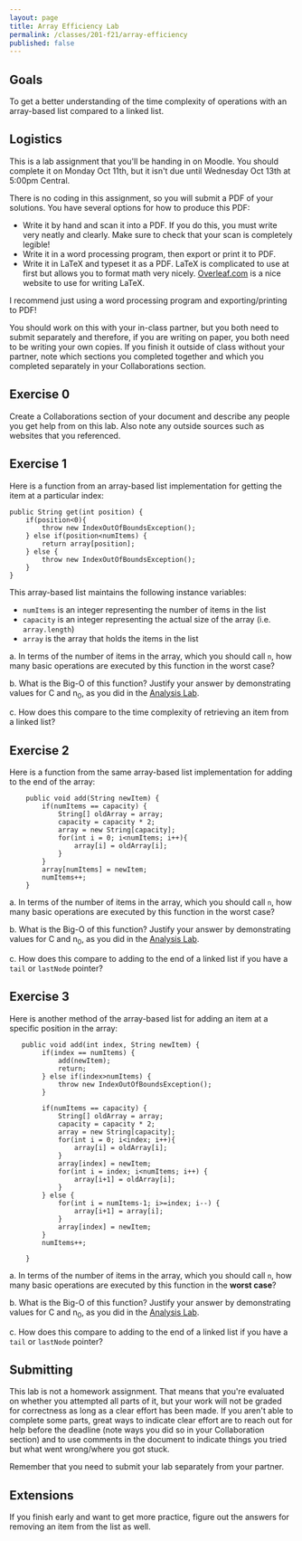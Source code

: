 ```yaml
---
layout: page
title: Array Efficiency Lab
permalink: /classes/201-f21/array-efficiency
published: false
---
```


## Goals
To get a better understanding of the time complexity of operations with an array-based list compared to a linked list. 

## Logistics
This is a lab assignment that you'll be handing in on Moodle. You should complete it on Monday Oct 11th, but it isn't due until Wednesday Oct 13th at 5:00pm Central.

There is no coding in this assignment, so you will submit a PDF of your solutions. You have several options for how to produce this PDF:
* Write it by hand and scan it into a PDF. If you do this, you must write very neatly and clearly. Make sure to check that your scan is completely legible!
* Write it in a word processing program, then export or print it to PDF.
* Write it in LaTeX and typeset it as a PDF. LaTeX is complicated to use at first but allows you to format math very nicely. [Overleaf.com](https://www.overleaf.com/) is a nice website to use for writing LaTeX. 

I recommend just using a word processing program and exporting/printing to PDF!

You should work on this with your in-class partner, but you both need to submit separately and therefore, if you are writing on paper, you both need to be writing your own copies.
If you finish it outside of class without your partner, note which sections you completed together and which you completed separately in your Collaborations section.

## Exercise 0
Create a Collaborations section of your document and describe any people you get help from on this lab. Also note any outside sources such as websites that you referenced. 

## Exercise 1
Here is a function from an array-based list implementation for getting the item at a particular index:

```
public String get(int position) {
    if(position<0){
        throw new IndexOutOfBoundsException();
    } else if(position<numItems) {
        return array[position];
    } else {
        throw new IndexOutOfBoundsException();
    }
}
```
This array-based list maintains the following instance variables:
* `numItems` is an integer representing the number of items in the list
* `capacity` is an integer representing the actual size of the array (i.e. `array.length`)
* `array` is the array that holds the items in the list

a. In terms of the number of items in the array, which you should call `n`, how many basic operations are executed by this function in the worst case?

b. What is the Big-O of this function? Justify your answer by demonstrating values for C and n<sub>0</sub>, as you did in the [Analysis Lab](analysis-activity).

c. How does this compare to the time complexity of retrieving an item from a linked list?

## Exercise 2
Here is a function from the same array-based list implementation for adding to the end of the array:
```
    public void add(String newItem) {
        if(numItems == capacity) {
            String[] oldArray = array;
            capacity = capacity * 2;
            array = new String[capacity];
            for(int i = 0; i<numItems; i++){
                array[i] = oldArray[i];
            }
        }
        array[numItems] = newItem;
        numItems++;
    }
```

a. In terms of the number of items in the array, which you should call `n`, how many basic operations are executed by this function in the worst case?

b. What is the Big-O of this function? Justify your answer by demonstrating values for C and n<sub>0</sub>, as you did in the [Analysis Lab](analysis-activity).

c. How does this compare to adding to the end of a linked list if you have a `tail` or `lastNode` pointer?


## Exercise 3
Here is another method of the array-based list for adding an item at a specific position in the array:
```
   public void add(int index, String newItem) {
        if(index == numItems) {
            add(newItem);
            return;
        } else if(index>numItems) {
            throw new IndexOutOfBoundsException();
        }
        
        if(numItems == capacity) {
            String[] oldArray = array;
            capacity = capacity * 2;
            array = new String[capacity];
            for(int i = 0; i<index; i++){
                array[i] = oldArray[i];
            }
            array[index] = newItem;
            for(int i = index; i<numItems; i++) {
                array[i+1] = oldArray[i];
            }
        } else {
            for(int i = numItems-1; i>=index; i--) {
                array[i+1] = array[i];
            }
            array[index] = newItem;
        }
        numItems++;
        
    }
```

a. In terms of the number of items in the array, which you should call `n`, how many basic operations are executed by this function in the **worst case**?

b. What is the Big-O of this function? Justify your answer by demonstrating values for C and n<sub>0</sub>, as you did in the [Analysis Lab](analysis-activity).

c. How does this compare to adding to the end of a linked list if you have a `tail` or `lastNode` pointer?

## Submitting
This lab is not a homework assignment. That means that you're evaluated on whether you attempted all parts of it, but your work will not be graded for correctness as long as a clear effort has been made. If you aren't able to complete some parts, great ways to indicate clear effort are to reach out for help before the deadline (note ways you did so in your Collaboration section) and to use comments in the document to indicate things you tried but what went wrong/where you got stuck.

Remember that you need to submit your lab separately from your partner.

## Extensions
If you finish early and want to get more practice, figure out the answers for removing an item from the list as well.
